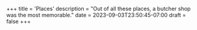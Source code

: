 +++
title = 'Places'
description = "Out of all these places, a butcher shop was the most memorable."
date = 2023-09-03T23:50:45-07:00
draft = false
+++
